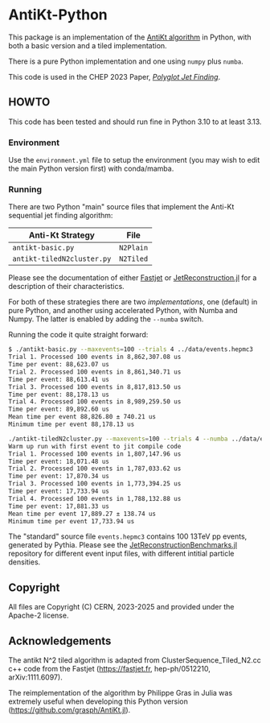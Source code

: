 # AntiKt-Python

This package is an implementation of the [AntiKt algorithm](https://arxiv.org/abs/0802.1189) in Python, with both a basic version and a tiled implementation.

There is a pure Python implementation and one using `numpy` plus `numba`.

This code is used in the CHEP 2023 Paper, [*Polyglot Jet Finding*](https://doi.org/10.1051/epjconf/202429505017).

## HOWTO

This code has been tested and should run fine in Python 3.10 to at least 3.13.

### Environment

Use the `environment.yml` file to setup the environment (you may wish to edit the main Python version first) with conda/mamba.

### Running

There are two Python "main" source files that implement the Anti-Kt sequential jet finding algorithm:

| Anti-Kt Strategy | File |
|---|---|
| `antikt-basic.py` | `N2Plain` |
| `antikt-tiledN2cluster.py` | `N2Tiled` |

Please see the documentation of either [Fastjet](https://fastjer.fr/) or [JetReconstruction.jl](https://juliahep.github.io/JetReconstruction.jl/stable/) for a description of their characteristics.

For both of these strategies there are two *implementations*, one (default) in pure Python, and another using accelerated Python, with Numba and Numpy. The latter is enabled by adding the `--numba` switch.

Running the code it quite straight forward:

```sh
$ ./antikt-basic.py --maxevents=100 --trials 4 ../data/events.hepmc3
Trial 1. Processed 100 events in 8,862,307.08 us
Time per event: 88,623.07 us
Trial 2. Processed 100 events in 8,861,340.71 us
Time per event: 88,613.41 us
Trial 3. Processed 100 events in 8,817,813.50 us
Time per event: 88,178.13 us
Trial 4. Processed 100 events in 8,989,259.50 us
Time per event: 89,892.60 us
Mean time per event 88,826.80 ± 740.21 us
Minimum time per event 88,178.13 us
```

```sh
./antikt-tiledN2cluster.py --maxevents=100 --trials 4 --numba ../data/events.hepmc3
Warm up run with first event to jit compile code
Trial 1. Processed 100 events in 1,807,147.96 us
Time per event: 18,071.48 us
Trial 2. Processed 100 events in 1,787,033.62 us
Time per event: 17,870.34 us
Trial 3. Processed 100 events in 1,773,394.25 us
Time per event: 17,733.94 us
Trial 4. Processed 100 events in 1,788,132.88 us
Time per event: 17,881.33 us
Mean time per event 17,889.27 ± 138.74 us
Minimum time per event 17,733.94 us
```

The "standard" source file `events.hepmc3` contains 100 13TeV pp events, generated by Pythia. Please see the [JetReconstructionBenchmarks.jl](https://github.com/graeme-a-stewart/JetReconstructionBenchmarks.jl) repository for different event input files, with different intitial particle densities.

## Copyright

All files are Copyright (C) CERN, 2023-2025 and provided under the Apache-2 license.

## Acknowledgements

The antikt N^2 tiled algorithm is adapted from ClusterSequence_Tiled_N2.cc c++ code 
from the Fastjet (<https://fastjet.fr>,  hep-ph/0512210,  arXiv:1111.6097).

The reimplementation of the algorithm by Philippe Gras in Julia was extremely
useful when developing this Python version (<https://github.com/grasph/AntiKt.jl>).
